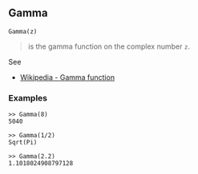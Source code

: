 ## Gamma

```
Gamma(z) 
```

> is the gamma function on the complex number `z`.


See
* [Wikipedia - Gamma function](https://en.wikipedia.org/wiki/Gamma_function) 

### Examples

```  
>> Gamma(8)
5040

>> Gamma(1/2)
Sqrt(Pi)

>> Gamma(2.2)
1.1018024908797128
```
